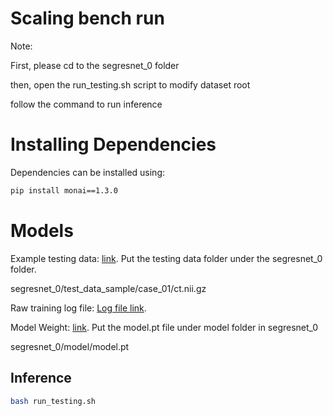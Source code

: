# Scaling bench run

Note: 

First, please cd to the segresnet_0 folder

then, open the run_testing.sh script to modify dataset root

follow the command to run inference

# Installing Dependencies
Dependencies can be installed using:
``` bash
pip install monai==1.3.0
```

# Models

Example testing data: <a href="https://drive.google.com/file/d/168Nr1ULMoVXrTORVsq-BouuVUDmXRMll/view?usp=sharing"> link</a>. Put the testing data folder under the segresnet_0 folder. 

segresnet_0/test_data_sample/case_01/ct.nii.gz

Raw training log file: <a href="https://www.dropbox.com/scl/fi/9z15lnpy1xaej7cr43pgq/training.log?rlkey=cq3jy3dsahapyh18xfiq8n201&st=tf3rlalt&dl=0"> Log file link</a>.

Model Weight: <a href="https://www.dropbox.com/scl/fi/tktmud7v46e8picosokar/model.pt?rlkey=kshfjangc86nnan1ie2mbvuhx&st=r8s1m7vd&dl=0"> link</a>. Put the model.pt file under model folder in segresnet_0

segresnet_0/model/model.pt


## Inference

``` bash
bash run_testing.sh
```
